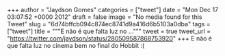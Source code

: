 
+++
author = "Jaydson Gomes"
categories = ["tweet"]
date = "Mon Dec 17 03:07:52 +0000 2012"
draft = false
image = "No media found for this Tweet"
slug = "6d74bffcb094c874ec8741d9a416d6b5103a0dba"
tags = ["tweet"]
title = """E não é que falta luz no ..."""
tweet = true
tweet_url = "https://twitter.com/jaydson/status/280509587868753920"
+++
E não é que falta luz no cinema bem no final do Hobbit :(
